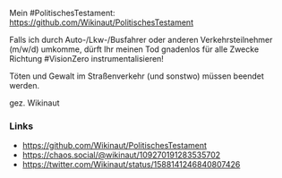 Mein #PolitischesTestament:  
https://github.com/Wikinaut/PolitischesTestament

Falls ich durch Auto-/Lkw-/Busfahrer oder anderen Verkehrsteilnehmer (m/w/d) umkomme, dürft Ihr meinen Tod gnadenlos für alle Zwecke Richtung #VisionZero instrumentalisieren!

Töten und Gewalt im Straßenverkehr (und sonstwo) müssen beendet werden.


gez. Wikinaut

### Links
* https://github.com/Wikinaut/PolitischesTestament
* https://chaos.social/@wikinaut/109270191283535702
* https://twitter.com/Wikinaut/status/1588141246840807426
